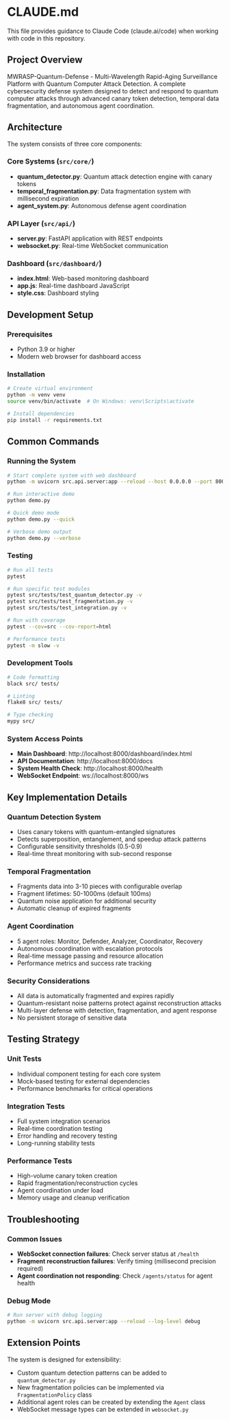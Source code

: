 # CLAUDE.md

This file provides guidance to Claude Code (claude.ai/code) when working with code in this repository.

## Project Overview

MWRASP-Quantum-Defense - Multi-Wavelength Rapid-Aging Surveillance Platform with Quantum Computer Attack Detection. A complete cybersecurity defense system designed to detect and respond to quantum computer attacks through advanced canary token detection, temporal data fragmentation, and autonomous agent coordination.

## Architecture

The system consists of three core components:

### Core Systems (`src/core/`)
- **quantum_detector.py**: Quantum attack detection engine with canary tokens
- **temporal_fragmentation.py**: Data fragmentation system with millisecond expiration
- **agent_system.py**: Autonomous defense agent coordination

### API Layer (`src/api/`)
- **server.py**: FastAPI application with REST endpoints
- **websocket.py**: Real-time WebSocket communication

### Dashboard (`src/dashboard/`)
- **index.html**: Web-based monitoring dashboard
- **app.js**: Real-time dashboard JavaScript
- **style.css**: Dashboard styling

## Development Setup

### Prerequisites
- Python 3.9 or higher
- Modern web browser for dashboard access

### Installation
```bash
# Create virtual environment
python -m venv venv
source venv/bin/activate  # On Windows: venv\Scripts\activate

# Install dependencies
pip install -r requirements.txt
```

## Common Commands

### Running the System
```bash
# Start complete system with web dashboard
python -m uvicorn src.api.server:app --reload --host 0.0.0.0 --port 8000

# Run interactive demo
python demo.py

# Quick demo mode
python demo.py --quick

# Verbose demo output
python demo.py --verbose
```

### Testing
```bash
# Run all tests
pytest

# Run specific test modules
pytest src/tests/test_quantum_detector.py -v
pytest src/tests/test_fragmentation.py -v
pytest src/tests/test_integration.py -v

# Run with coverage
pytest --cov=src --cov-report=html

# Performance tests
pytest -m slow -v
```

### Development Tools
```bash
# Code formatting
black src/ tests/

# Linting
flake8 src/ tests/

# Type checking
mypy src/
```

### System Access Points
- **Main Dashboard**: http://localhost:8000/dashboard/index.html
- **API Documentation**: http://localhost:8000/docs
- **System Health Check**: http://localhost:8000/health
- **WebSocket Endpoint**: ws://localhost:8000/ws

## Key Implementation Details

### Quantum Detection System
- Uses canary tokens with quantum-entangled signatures
- Detects superposition, entanglement, and speedup attack patterns
- Configurable sensitivity thresholds (0.5-0.9)
- Real-time threat monitoring with sub-second response

### Temporal Fragmentation
- Fragments data into 3-10 pieces with configurable overlap
- Fragment lifetimes: 50-1000ms (default 100ms)
- Quantum noise application for additional security
- Automatic cleanup of expired fragments

### Agent Coordination
- 5 agent roles: Monitor, Defender, Analyzer, Coordinator, Recovery
- Autonomous coordination with escalation protocols
- Real-time message passing and resource allocation
- Performance metrics and success rate tracking

### Security Considerations
- All data is automatically fragmented and expires rapidly
- Quantum-resistant noise patterns protect against reconstruction attacks
- Multi-layer defense with detection, fragmentation, and agent response
- No persistent storage of sensitive data

## Testing Strategy

### Unit Tests
- Individual component testing for each core system
- Mock-based testing for external dependencies
- Performance benchmarks for critical operations

### Integration Tests
- Full system integration scenarios
- Real-time coordination testing
- Error handling and recovery testing
- Long-running stability tests

### Performance Tests
- High-volume canary token creation
- Rapid fragmentation/reconstruction cycles
- Agent coordination under load
- Memory usage and cleanup verification

## Troubleshooting

### Common Issues
- **WebSocket connection failures**: Check server status at `/health`
- **Fragment reconstruction failures**: Verify timing (millisecond precision required)
- **Agent coordination not responding**: Check `/agents/status` for agent health

### Debug Mode
```bash
# Run server with debug logging
python -m uvicorn src.api.server:app --reload --log-level debug
```

## Extension Points

The system is designed for extensibility:
- Custom quantum detection patterns can be added to `quantum_detector.py`
- New fragmentation policies can be implemented via `FragmentationPolicy` class
- Additional agent roles can be created by extending the `Agent` class
- WebSocket message types can be extended in `websocket.py`